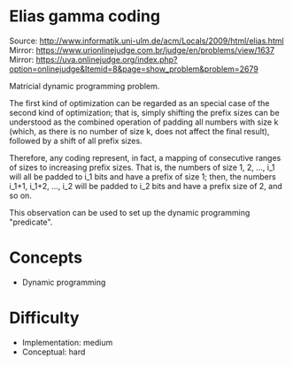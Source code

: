 Elias gamma coding
==================

Source: <http://www.informatik.uni-ulm.de/acm/Locals/2009/html/elias.html>
Mirror: <https://www.urionlinejudge.com.br/judge/en/problems/view/1637>
Mirror: <https://uva.onlinejudge.org/index.php?option=onlinejudge&Itemid=8&page=show_problem&problem=2679>

Matricial dynamic programming problem.

The first kind of optimization can be regarded as an special case
of the second kind of optimization; that is,
simply shifting the prefix sizes can be understood as
the combined operation of padding all numbers with size k
(which, as there is no number of size k, does not affect the final result),
followed by a shift of all prefix sizes.

Therefore, any coding represent, in fact,
a mapping of consecutive ranges of sizes to increasing prefix sizes.
That is, the numbers of size 1, 2, ..., i_1 will all be padded to i_1 bits
and have a prefix of size 1; then, the numbers i_1+1, i_1+2, ..., i_2
will be padded to i_2 bits and have a prefix size of 2,
and so on.

This observation can be used to set up the dynamic programming "predicate".

Concepts
========
- Dynamic programming

Difficulty
==========
- Implementation: medium
- Conceptual: hard

